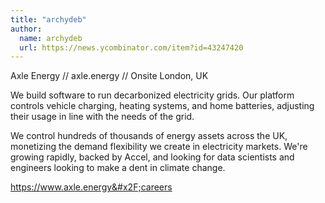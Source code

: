 ```yaml
---
title: "archydeb"
author:
  name: archydeb
  url: https://news.ycombinator.com/item?id=43247420
---
```

Axle Energy &#x2F;&#x2F; axle.energy &#x2F;&#x2F; Onsite London, UK

We build software to run decarbonized electricity grids.  Our platform controls vehicle charging, heating systems, and home batteries, adjusting their usage in line with the needs of the grid.

We control hundreds of thousands of energy assets across the UK, monetizing the demand flexibility we create in electricity markets. We&#x27;re growing rapidly, backed by Accel, and looking for data scientists and engineers looking to make a dent in climate change.

<a href="https:&#x2F;&#x2F;www.axle.energy&#x2F;careers" rel="nofollow">https:&#x2F;&#x2F;www.axle.energy&#x2F;careers</a>
<JobApplication />
